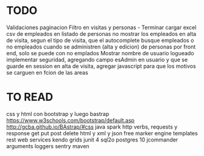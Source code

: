 TODO
====

Validaciones
paginacion
Filtro en visitas y personas - Terminar 
cargar excel csv de empleados
en listado de personas no mostrar los empleados
en alta de visita, segun el tipo de visita, que el autocomplete busque empleados o no empleados
cuando se administren (alta y edicion) de personas por front end, solo se puede con no emplados
Mostrar nombre de usuario logueado
implementar seguridad, agregando campo esAdmin en usuario y que se guarde en session
en alta de visita, agregar javascript para que los motivos se carguen en fcion de las areas


TO READ
=======

css y html con bootstrap y luego bastrap
	https://www.w3schools.com/bootstrap/default.asp
	http://gcba.github.io/BAstrap/#css
java spark
http verbs, requests y response get put post delete
html y xml y json
free marker engine templates
rest web services
kendo grids
junit 4
sql2o
postgres 10
jcommander arguments
loggers
sentry
maven




